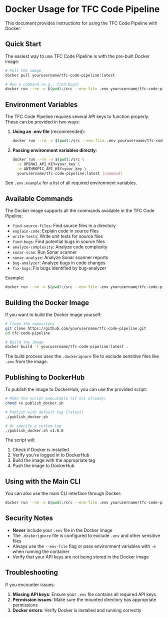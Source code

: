 # Docker Usage for TFC Code Pipeline

This document provides instructions for using the TFC Code Pipeline with Docker.

## Quick Start

The easiest way to use TFC Code Pipeline is with the pre-built Docker image:

```bash
# Pull the image
docker pull yourusername/tfc-code-pipeline:latest

# Run a command (e.g., find-bugs)
docker run --rm -v $(pwd):/src --env-file .env yourusername/tfc-code-pipeline:latest find-bugs --directory /src
```

## Environment Variables

The TFC Code Pipeline requires several API keys to function properly. These can be provided in two ways:

1. **Using an .env file** (recommended):
   ```bash
   docker run --rm -v $(pwd):/src --env-file .env yourusername/tfc-code-pipeline:latest [command]
   ```

2. **Passing environment variables directly**:
   ```bash
   docker run --rm -v $(pwd):/src \
     -e OPENAI_API_KEY=your_key \
     -e ANTHROPIC_API_KEY=your_key \
     yourusername/tfc-code-pipeline:latest [command]
   ```

See `.env.example` for a list of all required environment variables.

## Available Commands

The Docker image supports all the commands available in the TFC Code Pipeline:

- `find-source-files`: Find source files in a directory
- `explain-code`: Explain code in source files
- `write-tests`: Write unit tests for source files
- `find-bugs`: Find potential bugs in source files
- `analyze-complexity`: Analyze code complexity
- `sonar-scan`: Run Sonar scanner
- `sonar-analyze`: Analyze Sonar scanner reports
- `bug-analyzer`: Analyze bugs in code changes
- `fix-bugs`: Fix bugs identified by bug-analyzer

Example:
```bash
docker run --rm -v $(pwd):/src --env-file .env yourusername/tfc-code-pipeline:latest bug-analyzer --working-tree --output /src/bug_report.xml
```

## Building the Docker Image

If you want to build the Docker image yourself:

```bash
# Clone the repository
git clone https://github.com/yourusername/tfc-code-pipeline.git
cd tfc-code-pipeline

# Build the image
docker build -t yourusername/tfc-code-pipeline:latest .
```

The build process uses the `.dockerignore` file to exclude sensitive files like `.env` from the image.

## Publishing to DockerHub

To publish the image to DockerHub, you can use the provided script:

```bash
# Make the script executable (if not already)
chmod +x publish_docker.sh

# Publish with default tag (latest)
./publish_docker.sh

# Or specify a custom tag
./publish_docker.sh v1.0.0
```

The script will:
1. Check if Docker is installed
2. Verify you're logged in to DockerHub
3. Build the image with the appropriate tag
4. Push the image to DockerHub

## Using with the Main CLI

You can also use the main CLI interface through Docker:

```bash
docker run --rm -v $(pwd):/src --env-file .env yourusername/tfc-code-pipeline:latest tfc-code-pipeline --cmd bug_analyzer --working-tree --output /src/bug_report.xml
```

## Security Notes

- **Never** include your `.env` file in the Docker image
- The `.dockerignore` file is configured to exclude `.env` and other sensitive files
- Always use the `--env-file` flag or pass environment variables with `-e` when running the container
- Verify that your API keys are not being stored in the Docker image

## Troubleshooting

If you encounter issues:

1. **Missing API keys**: Ensure your `.env` file contains all required API keys
2. **Permission issues**: Make sure the mounted directory has appropriate permissions
3. **Docker errors**: Verify Docker is installed and running correctly